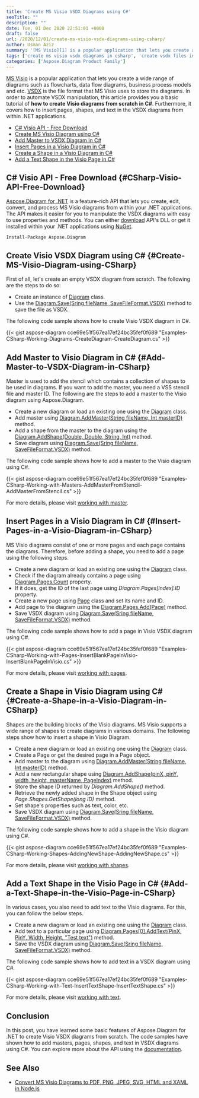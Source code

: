 ```yaml
---
title: 'Create MS Visio VSDX Diagrams using C#'
seoTitle: ""
description: ""
date: Tue, 01 Dec 2020 22:51:01 +0000
draft: false
url: /2020/12/01/create-ms-visio-vsdx-diagrams-using-csharp/
author: Usman Aziz
summary: '[MS Visio][1] is a popular application that lets you create a wide range of diagrams such as flowcharts, data flow diagrams, business process models and etc. [VSDX][2] is the file format that MS Visio uses to store the diagrams. In order to automate VSDX manipulation, this article provides you a basic tutorial of **how to create VSDX diagrams from scratch in C#**. Furthermore, it covers how to insert pages, shapes, and text in the VSDX diagrams from within .NET applications.'
tags: ['create ms visio vsdx diagrams in csharp', 'create vsdx files in csharp', 'insert pages in vsdx', 'insert shapes in vsdx']
categories: ['Aspose.Diagram Product Family']
---
```


[MS Visio][3] is a popular application that lets you create a wide range of diagrams such as flowcharts, data flow diagrams, business process models and etc. [VSDX][4] is the file format that MS Visio uses to store the diagrams. In order to automate VSDX manipulation, this article provides you a basic tutorial of **how to create Visio diagrams from scratch in C#**. Furthermore, it covers how to insert pages, shapes, and text in the VSDX diagrams from within .NET applications.

*   [C# Visio API - Free Download][5]
*   [Create MS Visio Diagram using C#][6]
*   [Add Master to VSDX Diagram in C#][7]
*   [Insert Pages in a Visio Diagram in C#][8]
*   [Create a Shape in a Visio Diagram in C#][9]
*   [Add a Text Shape in the Visio Page in C#][10]

## C# Visio API - Free Download {#CSharp-Visio-API-Free-Download}

[Aspose.Diagram for .NET][11] is a feature-rich API that lets you create, edit, convert, and process MS Visio diagrams from within your .NET applications. The API makes it easier for you to manipulate the VSDX diagrams with easy to use properties and methods. You can either [download][12] API's DLL or get it installed within your .NET applications using [NuGet][13].

```
Install-Package Aspose.Diagram
```

## Create Visio VSDX Diagram using C# {#Create-MS-Visio-Diagram-using-CSharp}

First of all, let's create an empty VSDX diagram from scratch. The following are the steps to do so:

*   Create an instance of [Diagram][14] class.
*   Use the [Diagram.Save(Sring fileName, SaveFileFormat.VSDX)][15] method to save the file as VSDX.

The following code sample shows how to create Visio VSDX diagram in C#.

{{< gist aspose-diagram cce69e51f567ea17ef24bc35fef0f689 "Examples-CSharp-Working-Diagrams-CreateDiagram-CreateDiagram.cs" >}}

## Add Master to Visio Diagram in C# {#Add-Master-to-VSDX-Diagram-in-CSharp}

Master is used to add the stencil which contains a collection of shapes to be used in diagrams. If you want to add the master, you need a VSS stencil file and master ID. The following are the steps to add a master to the Visio diagram using Aspose.Diagram.

*   Create a new diagram or load an existing one using the [Diagram][16] class.
*   Add master using [Diagram.AddMaster(String fileName, Int masterID)][17] method.
*   Add a shape from the master to the diagram using the [Diagram.AddShape(Double, Double, String, Int)][18] method.
*   Save diagram using [Diagram.Save(Sring fileName, SaveFileFormat.VSDX)][19] method.

The following code sample shows how to add a master to the Visio diagram using C#.

{{< gist aspose-diagram cce69e51f567ea17ef24bc35fef0f689 "Examples-CSharp-Working-with-Masters-AddMasterFromStencil-AddMasterFromStencil.cs" >}}

For more details, please visit [working with master][20].

## Insert Pages in a Visio Diagram in C# {#Insert-Pages-in-a-Visio-Diagram-in-CSharp}

MS Visio diagrams consist of one or more pages and each page contains the diagrams. Therefore, before adding a shape, you need to add a page using the following steps.

*   Create a new diagram or load an existing one using the [Diagram][21] class.
*   Check if the diagram already contains a page using [Diagram.Pages.Count][22] property.
*   If it does, get the ID of the last page using _Diagram.Pages\[index\].ID_ property.
*   Create a new page using [Page][23] class and set its name and ID.
*   Add page to the diagram using the [Diagram.Pages.Add(Page)][24] method.
*   Save VSDX diagram using [Diagram.Save(Sring fileName, SaveFileFormat.VSDX)][25] method.

The following code sample shows how to add a page in Visio VSDX diagram using C#.

{{< gist aspose-diagram cce69e51f567ea17ef24bc35fef0f689 "Examples-CSharp-Working-with-Pages-InsertBlankPageInVisio-InsertBlankPageInVisio.cs" >}}

For more details, please visit [working with pages][26].

## Create a Shape in Visio Diagram using C# {#Create-a-Shape-in-a-Visio-Diagram-in-CSharp}

Shapes are the building blocks of the Visio diagrams. MS Visio supports a wide range of shapes to create diagrams in various domains. The following steps show how to insert a shape in Visio Diagram.

*   Create a new diagram or load an existing one using the [Diagram][27] class.
*   Create a Page or get the desired page in a Page object.
*   Add master to the diagram using [Diagram.AddMaster(String fileName, Int masterID)][28] method.
*   Add a new rectangular shape using [Diagram.AddShape(pinX, pinY, width, height, masterName, PageIndex)][29] method.
*   Store the shape ID returned by _Diagram.AddShape()_ method.
*   Retrieve the newly added shape in the Shape object using _Page.Shapes.GetShape(long ID)_ method.
*   Set shape's properties such as text, color, etc.
*   Save VSDX diagram using [Diagram.Save(Sring fileName, SaveFileFormat.VSDX)][30] method.

The following code sample shows how to add a shape in the Visio diagram using C#.

{{< gist aspose-diagram cce69e51f567ea17ef24bc35fef0f689 "Examples-CSharp-Working-Shapes-AddingNewShape-AddingNewShape.cs" >}}

For more details, please visit [working with shapes][31].

## Add a Text Shape in the Visio Page in C# {#Add-a-Text-Shape-in-the-Visio-Page-in-CSharp}

In various cases, you also need to add text to the Visio diagrams. For this, you can follow the below steps.

*   Create a new diagram or load an existing one using the [Diagram][32] class.
*   Add text to a particular page using [Diagram.Pages\[0\].AddText(PinX, PinY, Width, Height, "Test text")][33] method.
*   Save the VSDX diagram using [Diagram.Save(Sring fileName, SaveFileFormat.VSDX)][34] method.

The following code sample shows how to add text in a VSDX diagram using C#.

{{< gist aspose-diagram cce69e51f567ea17ef24bc35fef0f689 "Examples-CSharp-Working-with-Text-InsertTextShape-InsertTextShape.cs" >}}

For more details, please visit [working with text][35].

## Conclusion

In this post, you have learned some basic features of Aspose.Diagram for .NET to create Visio VSDX diagrams from scratch. The code samples have shown how to add masters, pages, shapes, and text in VSDX diagrams using C#. You can explore more about the API using the [documentation][36].

## See Also

*   [Convert MS Visio Diagrams to PDF, PNG, JPEG, SVG, HTML and XAML in Node.js][37]




[1]: https://en.wikipedia.org/wiki/Microsoft_Visio
[2]: https://docs.fileformat.com/image/vsdx/
[3]: https://en.wikipedia.org/wiki/Microsoft_Visio
[4]: https://docs.fileformat.com/image/vsdx/
[5]: #CSharp-Visio-API-Free-Download
[6]: #Create-MS-Visio-Diagram-using-CSharp
[7]: #Add-Master-to-VSDX-Diagram-in-CSharp
[8]: #Insert-Pages-in-a-Visio-Diagram-in-CSharp
[9]: #Create-a-Shape-in-a-Visio-Diagram-in-CSharp
[10]: #Add-a-Text-Shape-in-the-Visio-Page-in-CSharp
[11]: https://products.aspose.com/diagram/net
[12]: https://downloads.aspose.com/diagram/net
[13]: http://nuget.org/packages/Aspose.Diagram
[14]: https://apireference.aspose.com/diagram/net/aspose.diagram/diagram
[15]: https://apireference.aspose.com/diagram/net/aspose.diagram.diagram/save/methods/2
[16]: https://apireference.aspose.com/diagram/net/aspose.diagram/diagram
[17]: https://apireference.aspose.com/diagram/net/aspose.diagram.diagram/addmaster/methods/3
[18]: https://apireference.aspose.com/diagram/net/aspose.diagram.diagram/addshape/methods/2
[19]: https://apireference.aspose.com/diagram/net/aspose.diagram.diagram/save/methods/2
[20]: https://docs.aspose.com/diagram/net/working-with-masters/
[21]: https://apireference.aspose.com/diagram/net/aspose.diagram/diagram
[22]: https://apireference.aspose.com/diagram/net/aspose.diagram/collection/properties/count
[23]: https://apireference.aspose.com/diagram/net/aspose.diagram/page
[24]: https://apireference.aspose.com/diagram/net/aspose.diagram/pagecollection/methods/add
[25]: https://apireference.aspose.com/diagram/net/aspose.diagram.diagram/save/methods/2
[26]: https://docs.aspose.com/diagram/net/working-with-pages/
[27]: https://apireference.aspose.com/diagram/net/aspose.diagram/diagram
[28]: https://apireference.aspose.com/diagram/net/aspose.diagram.diagram/addmaster/methods/3
[29]: https://apireference.aspose.com/diagram/net/aspose.diagram.diagram/addshape/methods/1
[30]: https://apireference.aspose.com/diagram/net/aspose.diagram.diagram/save/methods/2
[31]: https://docs.aspose.com/diagram/net/working-with-shapes/
[32]: https://apireference.aspose.com/diagram/net/aspose.diagram/diagram
[33]: https://apireference.aspose.com/diagram/net/aspose.diagram/page/methods/addtext
[34]: https://apireference.aspose.com/diagram/net/aspose.diagram.diagram/save/methods/2
[35]: https://docs.aspose.com/diagram/net/working-with-text/
[36]: https://docs.aspose.com/diagram/net/developer-guide/
[37]: https://blog.aspose.com/2020/05/13/convert-ms-visio-vsd-vsdx-to-pdf-png-jpeg-svg-html-xaml-in-node-js/





